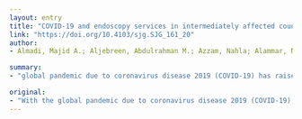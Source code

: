 ```yaml
---
layout: entry
title: "COVID-19 and endoscopy services in intermediately affected countries: a position statement from the saudi gastroenterology association"
link: "https://doi.org/10.4103/sjg.SJG_161_20"
author:
- Almadi, Majid A.; Aljebreen, Abdulrahman M.; Azzam, Nahla; Alammar, Nuha; Aljahdli, Emad S.; Alsohaibani, Fahad I.; Alkhiari, Resheed; Almasoud, Abdulaziz O.; Al Beshir, Mohammad S.; Alshankiti, Suliman; Alharbi, Ahmad W.; Alkhathami, Mohammed; Batwa, Faisal

summary:
- "global pandemic due to coronavirus disease 2019 (COVID-19) has raised concerns globally on the proper management of patients. The limited supply of PPEs has mandated rationing their use to achieve maximum utility and preservation. Saudi Gastroenterology Association has issued guidance and statements to help healthcare providers navigate these unprecedented and difficult times. There has been a significant strain on healthcare facilities due to the global pandesmic."

original:
- "With the global pandemic due to coronavirus disease 2019 (COVID-19), there has been a significant strain on healthcare facilities. The infectivity rate, as well as the rate of healthcare workers who have fallen ill to the disease, has raised concerns globally on the proper management of patients as well as the role of safe healthcare provision utilizing personal protective equipment (PPE). Furthermore, the limited supply of PPEs has mandated rationing their use to achieve maximum utility and preservation. Multiple gastroenterology associations have issued guidance and statements that would help healthcare providers in navigating these unprecedented and difficult times, and the Saudi Gastroenterology Association has provided this statement in an effort to bring the most up to date information for the management of endoscopy units in terms of resources, manpower planning, scheduling, as well as infection control policies and leadership."
---
```


